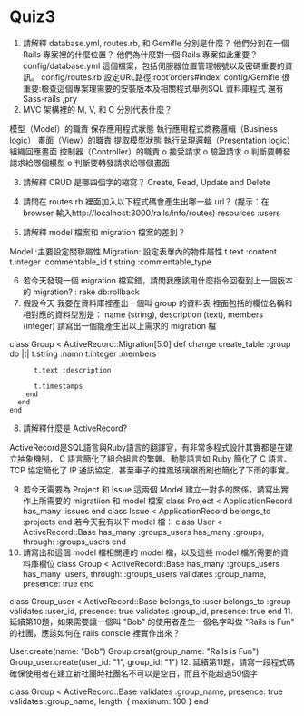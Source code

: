 # Quiz3
1.	請解釋 database.yml, routes.rb, 和 Gemifle 分別是什麼？ 他們分別在一個 Rails 專案裡的什麼位置？ 他們為什麼對一個 Rails 專案如此重要？
config/database.yml 這個檔案，包括伺服器位置管理帳號以及密碼重要的資訊。
config/routes.rb 設定URL路徑:root’orders#index’
config/Gemifle 很重要:檢查這個專案理需要的安裝版本及相關程式舉例SQL 資料庫程式 還有Sass-rails ,pry
2.	MVC 架構裡的 M, V, 和 C 分別代表什麼？

模型（Model）的職責
保存應用程式狀態
執行應用程式商務邏輯（Business logic）
畫面（View）的職責
提取模型狀態
執行呈現邏輯（Presentation logic）組織回應畫面
控制器（Controller）的職責
o	接受請求
o	驗證請求
o	判斷要轉發請求給哪個模型
o	判斷要轉發請求給哪個畫面

3.	請解釋 CRUD 是哪四個字的縮寫？
Create,  Read, Update and Delete

4.	請問在 routes.rb 裡面加入以下程式碼會產生出哪一些 url？ (提示：在 browser 輸入http://localhost:3000/rails/info/routes)
resources :users

5.	請解釋 model 檔案和 migration 檔案的差別？

Model :主要設定關聯屬性
Migration: 設定表單內的物件屬性
      t.text :content
      t.integer :commentable_id
      t.string :commentable_type

6.	若今天發現一個 migration 檔寫錯，請問我應該用什麼指令回復到上一個版本的 migration? :
rake db:rollback
7.	假設今天
	我要在資料庫裡產出一個叫 group 的資料表
	裡面包括的欄位名稱和相對應的資料型別是： name (string), description (text), members (integer)
	請寫出一個能產生出以上需求的 migration 檔

class Group < ActiveRecord::Migration[5.0]
	  def change
	    create_table :group do |t|
          t.string :namn
	      t.integer :members
	    
	      t.text :description
	
	      t.timestamps
	    end
	  end
	end
8.	請解釋什麼是 ActiveRecord?

ActiveRecord是SQL語言與Ruby語言的翻譯官，有非常多程式設計其實都是在建立抽象機制，
C 語言簡化了組合組言的繁雜、動態語言如 Ruby 簡化了 C 語言、TCP 協定簡化了 IP 通訊協定，甚至車子的擋風玻璃跟雨刷也簡化了下雨的事實。

9.	若今天需要為 Project 和 Issue 這兩個 Model 建立一對多的關係，請寫出實作上所需要的 migratiion 和 model 檔案
  class Project < ApplicationRecord
    has_many :issues
  end
 class Issue < ApplicationRecord
    belongs_to :projects
  end
	若今天我有以下 model 檔：
class User < ActiveRecord::Base
  has_many :groups_users
  has_many :groups, through: :groups_users 
end
10.	請寫出和這個 model 檔相關連的 model 檔，以及這些 model 檔所需要的資料庫欄位 
class Group < ActiveRecord::Base
  has_many :groups_users
  has_many :users, through: :groups_users 
  validates :group_name, presence: true
end

class Group_user < ActiveRecord::Base
  belongs_to :user
  belongs_to :group
  validates :user_id, presence: true
  validates :group_id, presence: true
end
11.	延續第10題，如果需要讓一個叫 "Bob" 的使用者產生一個名字叫做 "Rails is Fun" 的社團，應該如何在 rails console 裡實作出來？

 User.create(name: "Bob")
 Group.creat(group_name: "Rails is Fun")
 Group_user.create(user_id: "1", group_id: "1")
12.	延續第11題，請寫一段程式碼確保使用者在建立新社團時社團名不可以是空白，而且不能超過50個字

class Group < ActiveRecord::Base
  validates :group_name, presence: true
  validates :group_name, length: { maximum: 100 }
end

